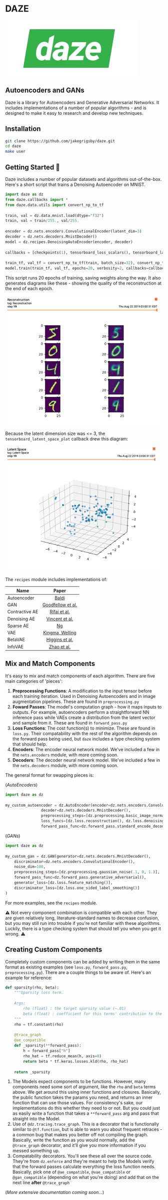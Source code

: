 # DAZE
![](docs/source/media/logo.png)
## Autoencoders and GANs

Daze is a library for Autoencoders and Generative Adversarial Networks. It includes implementations of a number of popular algorithms - and is designed to make it easy to research and develop new techniques.

## Installation
```bash
git clone https://github.com/jakegrigsby/daze.git
cd daze
make user
```


## Getting Started :beginner:
Daze includes a number of popular datasets and algorithms out-of-the-box. Here's a short script that trains a Denoising Autoencoder on MNIST.

```python
import daze as dz
from daze.callbacks import *
from daze.data.utils import convert_np_to_tf

train, val = dz.data.mnist.load(dtype="f32")
train, val = train/255., val/255.

encoder = dz.nets.encoders.ConvolutionalEncoder(latent_dim=3)
decoder = dz.nets.decoders.MnistDecoder()
model = dz.recipes.DenoisingAutoEncoder(encoder, decoder)

callbacks = [checkpoints(1), tensorboard_loss_scalars(), tensorboard_latent_space_plot(train[:100]), tensorboard_image_reconstruction(train[:5])]

train_tf, val_tf = convert_np_to_tf(train, batch_size=32), convert_np_to_tf(val, batch_size=32)
model.train(train_tf, val_tf, epochs=20, verbosity=2, callbacks=callbacks)
```
This script runs 20 epochs of training, saving weights along the way. It also generates diagrams like these - showing the quality of the reconstruction at the end of each epoch.

![](docs/source/media/reconstructions_mnist.png)

Because the latent dimension size was <= 3, the `tensorboard_latent_space_plot` callback drew this diagram:

![](docs/source/media/latent_space_mnist.png)

The `recipes` module includes implementations of:

| Name | Paper |
| --- | :---: | 
|Autoencoder| [Baldi](https://dl.acm.org/citation.cfm?id=3045801) |
|GAN| [Goodfellow et al.](https://papers.nips.cc/paper/5423-generative-adversarial-nets.pdf)
|Contractive AE | [Rifai et al.](http://www.icml-2011.org/papers/455_icmlpaper.pdf)
|Denoising AE| [Vincent et al.](https://www.cs.toronto.edu/~larocheh/publications/icml-2008-denoising-autoencoders.pdf)
|Sparse AE| [Ng](https://web.stanford.edu/class/cs294a/sparseAutoencoder.pdf)
|VAE| [Kingma, Welling](https://arxiv.org/abs/1312.6114)
|BetaVAE| [Higgins et al.](https://openreview.net/references/pdf?id=Sy2fzU9gl)
|InfoVAE|[Zhao et al.](https://arxiv.org/abs/1706.02262)

## Mix and Match Components
It's easy to mix and match components of each algorithm. There are five main categories of 'pieces':

1) __Preprocessing Functions__:
A modification to the input tensor before each training iteration. Used in Denoising Autoencoders and in image augmentation pipelines. These are found in `preprocessing.py`
2) __Foward Passes__:
The model's computation graph - how it maps inputs to outputs. For example, autoencoders perform a straightforward NN inference pass while VAEs create a distribution from the latent vector and sample from it. These are found in `forward_pass.py`
3) __Loss Functions__:
The cost function(s) to minimize. These are found in   `loss.py`. Their compatability with the rest of the algorithm depends on the forward pass being used, but `daze` includes a type checking system that should help.
4) __Encoders__:
The encoder neural network model. We've included a few in the `nets.encoders` module, with more coming soon.
5) __Decoders__:
The decoder neural network model. We've included a few in the `nets.decoders` module, with more coming soon.

The general format for swapping pieces is:

(_AutoEncoders_)
```python
import daze as dz

my_custom_autoencoder = dz.AutoEncoder(encoder=dz.nets.encoders.ConvolutionalEncoder(),
                decoder=dz.nets.decoders.MnistDecoder(),
                preprocessing_steps=[dz.preprocessing.basic_image_normalize(), dz.preprocessing.random_mask(.1)],
                loss_funcs=[dz.loss.reconstruction(), dz.loss.denoising_reconstruction()],
                forward_pass_func=dz.forward_pass.standard_encode_decode())
```

(_GANs_)
```python
import daze as dz

my_custom_gan = dz.GAN(generator=dz.nets.decoders.MnistDecoder(),
    discriminator=dz.nets.encoders.ConvolutionalEncoder(),
    noise_dim=100,
    preprocessing_steps=[dz.preprocessing.gaussian_noise(.1, 0, 1.)],
    forward_pass_func=dz.forward_pass.generative_adversarial(),
    generator_loss=[dz.loss.feature_matching()],
    discriminator_loss=[dz.loss.one_sided_label_smoothing()]
)
```
For more examples, see the `recipes` module.

:warning: Not every component combination is compatible with each other. They are given relatively long, literature-standard names to decrease confusion, but you may still run into trouble if you're not familiar with these algorithms. Luckily, there is a type checking system that should tell you when you get it wrong. :warning:

## Creating Custom Components
Completely custom components can be added by writing them in the same format as existing examples (see `loss.py`, `forward_pass.py`, `preprocessing.py`). There are a couple things to be aware of. Here's an example for reference:
```python
def sparsity(rho, beta):
    """Sparsity loss term.

    Args:
        rho (float) : the target sparsity value (~.01)
        beta (float) : coefficient for this terms' contribution to the overall loss function.
    """
    rho = tf.constant(rho)

    @trace_graph
    @ae_compatible
    def _sparsity(**forward_pass):
        h = forward_pass["h"]
        rho_hat = tf.reduce_mean(h, axis=0)
        return beta * tf.keras.losses.kld(rho, rho_hat)

    return _sparsity
```
1) The Models expect components to be functions. However, many components need some sort of argument, like the `rho` and `beta` terms above. We get around this using inner functions and closures. Basically, the public function takes the params you need, and returns an inner function that can use those values. For consistency's sake, our implementations do this whether they need to or not. But you could just as easily write a function that takes a `**forward_pass` arg and pass that straight into the Model.
2) Use of `@dz.tracing.trace_graph`. This is a decorator that is functionally similar to `@tf.function`, but is able to warn you about frequent retraces - a common bug that makes you better off not compiling the graph. Basically, write the function as you would normally, add the `@trace_graph` decorator, and it'll give you more information if you messed something up.
3) Compatability decorators. You'll see these all over the source code. They're from `dz.enforce` and they're meant to help the Models verify that the forward passes calculate everything the loss function needs. Basically, pick one of `@ae_compatible`, `@vae_compatible` or `@gan_compatible` (depending on what you're doing) and add that on the next line __after__ `@trace_graph`


(_More extensive documentation coming soon..._)